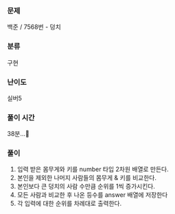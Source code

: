 ### 문제

백준 / 7568번 - 덩치

### 분류

구현

### 난이도

실버5

### 풀이 시간

38분...🤔

### 풀이

1. 입력 받은 몸무게와 키를 number 타입 2차원 배열로 만든다.
2. 본인을 제외한 나머지 사람들의 몸무게 & 키를 비교한다.
3. 본인보다 큰 덩치의 사람 수만큼 순위를 1씩 증가시킨다.
4. 모든 사람과 비교한 후 나온 등수를 answer 배열에 저장한다
5. 각 입력에 대한 순위를 차례대로 출력한다.
